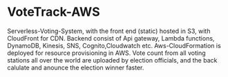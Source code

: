 # VoteTrack-AWS
Serverless-Voting-System, with the front end (static) hosted in S3, with CloudFront for CDN. Backend consist of Api gateway, Lambda functions, DynamoDB, Kinesis, SNS, Cognito,Cloudwatch etc. Aws-CloudFormation  is deployed for resource provisioning in AWS.
Vote count from all voting stations all over the world are uploaded by election officials, and the back calulate and anounce the election winner faster.
